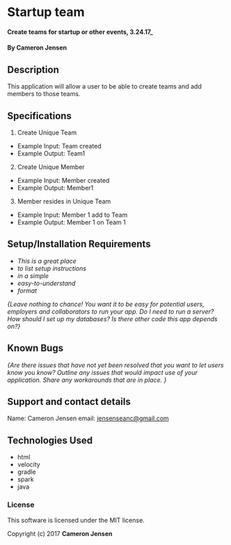 # Startup team

#### Create teams for startup or other events, 3.24.17_

#### By Cameron Jensen

## Description

This application will allow a user to be able to create teams and add members to those teams.

## Specifications

1. Create Unique Team
  * Example Input: Team created
  * Example Output: Team1

2. Create Unique Member
  * Example Input: Member created
  * Example Output: Member1

3. Member resides in Unique Team
  * Example Input: Member 1 add to Team
  * Example Output: Member 1 on Team 1

## Setup/Installation Requirements

* _This is a great place_
* _to list setup instructions_
* _in a simple_
* _easy-to-understand_
* _format_

_{Leave nothing to chance! You want it to be easy for potential users, employers and collaborators to run your app. Do I need to run a server? How should I set up my databases? Is there other code this app depends on?}_

## Known Bugs

_{Are there issues that have not yet been resolved that you want to let users know you know?  Outline any issues that would impact use of your application.  Share any workarounds that are in place. }_

## Support and contact details

Name: Cameron Jensen
email: jensenseanc@gmail.com

## Technologies Used

 * html
 * velocity
 * gradle
 * spark
 * java

### License

This software is licensed under the MIT license.

Copyright (c) 2017 **Cameron Jensen**
